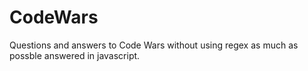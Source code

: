 # CodeWars

Questions and answers to Code Wars without using regex as much as possble answered in javascript.
